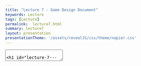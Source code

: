 ```yaml
---
title: "Lecture 7 - Game Design Document"
keywords: Lecture
tags: [Lecture]
permalink:  lecture7.html
summary: lecture7
layout: presentation
presentationTheme: '/assets/revealJS/css/theme/napier.css' 
---
```

<section data-markdown data-separator="^\n---\n$" data-separator-vertical="^\n--\n$">
<textarea data-template>

# Lecture 7 - Game Design Document
### SET09121 - Games Engineering

<br><br>
Babis Koniaris
<br>


School of Computing. Edinburgh Napier University


---

# Recommended Reading

Game Design Workshop. 4th Edition. Tracy Fullerton (2019).

- Read Chapter 14 on Game Design Documentation.
- Digital copies are available in the library.

![GameDesignWorkshopBook](assets/images/gdw_book.jpg)


---

# What is a Game Design Document?


---

# What is the Game Design Document?

- A Game Design Document (GDD) is the template for the game that is to be created.
- The GDD is the main reference when determining how things should be done when developing the game. <!-- .element: class="fragment" -->
- However, it is not a sacred document. <!-- .element: class="fragment" -->
    - It is a living, constantly changing document.
    - Updates are made as the development progresses.
- It can get quite large. <!-- .element: class="fragment" -->
    - Over 1,000 pages in some circumstances.
- Team size and document size leads to the use of online collaboration tool like a Wiki. <!-- .element: class="fragment" -->


---

# Game Design Document Overview

- Overview and vision statement.
- Audience, platform, and marketing.
- Legal Analysis.
- Gameplay.
- Characters.
- Story.
- World.
- Media list.
- Technical specification.

---

# GDD Exercise

Research Design Documents! Use Google to search for game design documents. There are quite a few out there and some templates. 
You are unlikely to find modern AAA games due to the collaborative approach and NDA requirements. 

---

# Contents


---

# Design History

- Design History.
    - GDD is a living document.
    - Updates to the document should be described at the beginning of the document.
    - Version history should be maintained.

 ![image](assets/images/version.png)


---

# Audience, Platform, and Marketing

- Market research must be undertaken to determine the likely return to the publisher.
    - Unit sales are the most important factor for a publisher.
    - The quality of the game comes second.
    - Catering for a small/niche market is unlikely to win over a publisher (although this depends on initial outlay).

---

# Audience, Platform, and Marketing (cont.)

- You need to define the target audience.
    - Who will buy the game?
    - What is the core demographic?
    - How large is the audience and how likely are they to buy?
- You also need to choose the target platform(s). <!-- .element: class="fragment" -->
    - What are the target platforms?
    - Why have these been chosen?
    - Ensure this matches with the target audience.
- You also need to define the hardware requirements. <!-- .element: class="fragment" -->

---

# Legal Analysis

- Important that you ensure everything is covered from a legal point of view.
- Are there any legal or financial implications that come with the game production. <!-- .element: class="fragment" -->
    - Licence agreements.
    - Copyright considerations.
    - Engine/library terms and conditions.
- Typically, Intellectual Property (IP) will be with the publisher, not the studio. <!-- .element: class="fragment" -->
- Game engines typically require statements of use, are expensive, and may require a per unit sale cost (for big games). <!-- .element: class="fragment" -->
- Legal & IP agreements with your Team/Contractors also needs to be considered. <!-- .element: class="fragment" -->

---

# Copyright Issues

- IP owners are very protective.
    - Game companies included.
- When creating your game consider: <!-- .element: class="fragment" -->
    - Where you sourced your content from.
    - If the content is very similar to existing content.
    - If the game is very similar to others on the market.
    - If you have given due credit to any external tools, libraries, etc.
- Paying homage to something is all well and good but can get you into trouble. <!-- .element: class="fragment" -->

![image](assets/images/sonic_anim.gif)

---

# Gameplay

- The description of gameplay is initially one of the largest sections.
- The game designer puts most of their focus into this section at the start. <!-- .element: class="fragment" -->
- This section will focus on how the game plays. <!-- .element: class="fragment" -->
- The Formal Elements and systems view will be useful here. <!-- .element: class="fragment" -->
- Overview section: <!-- .element: class="fragment" -->
    - Description of the core functionality.
    - Good practice is to base this on a physical or digital prototype.
- Gameplay description section: <!-- .element: class="fragment" -->
    - A detailed description of how the game plays.
- Controls section: <!-- .element: class="fragment" -->
    - User interfaces.
    - Rules and procedures (including some from Formal Elements).
    - Scoring / winning conditions.

---

# Gameplay (cont.)


- Modes and other features. <!-- .element: class="fragment" -->
    - Single player, multiplayer, etc.
    - Other features that may affect gameplay.
- Levels. <!-- .element: class="fragment" -->
    - Designs for any levels for the game.
    - The more detailed the level descriptions the better.
- Flowchart. <!-- .element: class="fragment" -->
    - Flowchart is needed to map out the gameplay.
- Editor. <!-- .element: class="fragment" -->
    - Does the game require the development of an editor?
    - What are its features?

---

# Flowcharts

Flowcharts can help visualise the gamplay

![image](assets/images/flowchart.png)

---

# Characters

- Optional part of the design document but often important.
- Character work can be a long, iterative process. <!-- .element: class="fragment" -->
- Very important to increase engagement with the player. <!-- .element: class="fragment" -->
- Will include concept design and description. <!-- .element: class="fragment" -->

![image](assets/images/game_characters.jpg) <!-- .element width="40%"  -->

---

# Contents - Character Types

- Playable characters. <!-- .element: class="fragment" -->
    - Can have a lot of work spent on them.
    - Generally very detailed - particularly in games where you see the character all the time.
- Non-playable characters. <!-- .element: class="fragment" -->
    - Treat these as objects in your game with properties and functionality.
    - Includes:
        - Monsters and enemies.
        - Friends and allies.
        - Neutral characters.
    - Think about which traits you want these characters to have.
    - Think about the behaviours these characters need.
    - AI is a core concern in this section.

---

# Story

- Another optional section of the GDD. <!-- .element: class="fragment" -->
- Can become very large for story driven games, like RPGs. <!-- .element: class="fragment" -->
- There has to be a link between the gameplay and story. <!-- .element: class="fragment" -->
    - Your story should unfold through the game.
- Important parts of the story: <!-- .element: class="fragment" -->
    - Synopsis.
    - Complete story.
    - Back story.
    - Narrative details.
    - Sub-plots.


---

# Game World

If required, a description of the game world should be detailed.
- Overview.
- Key locations.
- Travel.
- Map.
- Scale.
- Physical objects.
- Weather conditions.
- Day and night cycle.
- Time/era.
- Physics.
- Society/culture.


---

# Maps

Maps can be very helpful to get an overview of the gameworld.

![image](assets/images/game-world.png)


---

# Media List

- You will need a list of the assets that are required by the art and sound team. <!-- .element: class="fragment" -->
- Descriptions of these assets will need to be provided. <!-- .element: class="fragment" -->
- You should adopt some form of naming convention to make life easier. <!-- .element: class="fragment" -->
- Types of assets you may need to produce include: <!-- .element: class="fragment" -->
    - User interface assets.
    - Environmental assets.
    - Character-based assets.
    - Animations.
    - Music.
    - Sound effects.


---

# Technical Specification

- The most important section for the technical team.
- Can sometimes be a separate document. <!-- .element: class="fragment" -->
- Developed by the technical lead. <!-- .element: class="fragment" -->
- Can be quite large and detailed. <!-- .element: class="fragment" -->

---

# Technical Specification (cont.)

- What are the technical challenges of the project?
    - Important for costing the project.
- Is any new technology required? <!-- .element: class="fragment" -->
- What are the major software development taks? <!-- .element: class="fragment" -->
- What are the risks involved in developing the game? <!-- .element: class="fragment" -->
    - And how do you mitigate these risks?
- What are the estimated resources required to deliver the game? <!-- .element: class="fragment" -->

---

# Technical Specification (cont.)

- Development platform and tools.
    - e.g. Visual Studio, Unity.
- Delivery mechanism / distribution. <!-- .element: class="fragment" -->
    - Steam / Humble / Itch / Epic / GoG
- Game engine <!-- .element: class="fragment" -->
    - Technical specifications.
    - Design.
- Interface technical specification. <!-- .element: class="fragment" -->
- Controls technical specification. <!-- .element: class="fragment" -->
- Lighting models. <!-- .element: class="fragment" -->
- Rendering system. <!-- .element: class="fragment" -->
- Internet / network requirements. <!-- .element: class="fragment" -->
- System parameters. <!-- .element: class="fragment" -->
    - e.g. max players, connectivity, etc


---

# Maintenance

- Game Design Document (GDD) is not carved in stone. <!-- .element: class="fragment" -->
    - Living document.
    - Updates made as development progresses.
- GDD can also get quite large. <!-- .element: class="fragment" -->
    - Thousands of pages in some circumstances.
- Game development can have large teams. <!-- .element: class="fragment" -->
    - Over a thousand people in some circumstances.

![image](assets/images/script.jpg) 


---

# Using Wikis and Repositories

- Some are using a wiki to coordinate and communicate between team members.
    - Allows multiple users to update.
    - Allows all users to access the most up to date documentation.
    - Software development uses these often too - see wikis on GitHub.
- Repository systems can also be used. <!-- .element: class="fragment" -->
    - Combine document maintenance with code maintenance.
    - Could also be storing assets.
- Tools provide a structured and managed approach to the development process. <!-- .element: class="fragment" -->
    - Collaboration.
    - Communication.


---

# Summary


---

# Summary

- Game Design Document is a very important piece of work to put together at the start of your development process.
    - Blueprint for your game.
    - Communication with the team.
- It is a living document, so keep it up to date.
    - Content and media lists especially.
- Use collaboration tools as much as possible.
    - Team communication.
    - Document control.
